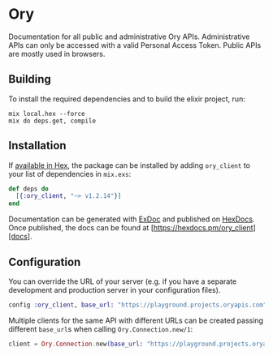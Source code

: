# Ory

Documentation for all public and administrative Ory APIs. Administrative APIs can only be accessed with a valid Personal Access Token. Public APIs are mostly used in browsers. 

## Building

To install the required dependencies and to build the elixir project, run:

```console
mix local.hex --force
mix do deps.get, compile
```

## Installation

If [available in Hex][], the package can be installed by adding `ory_client` to
your list of dependencies in `mix.exs`:

```elixir
def deps do
  [{:ory_client, "~> v1.2.14"}]
end
```

Documentation can be generated with [ExDoc][] and published on [HexDocs][]. Once published, the docs can be found at
[https://hexdocs.pm/ory_client][docs].

## Configuration

You can override the URL of your server (e.g. if you have a separate development and production server in your
configuration files).

```elixir
config :ory_client, base_url: "https://playground.projects.oryapis.com"
```

Multiple clients for the same API with different URLs can be created passing different `base_url`s when calling
`Ory.Connection.new/1`:

```elixir
client = Ory.Connection.new(base_url: "https://playground.projects.oryapis.com")
```

[exdoc]: https://github.com/elixir-lang/ex_doc
[hexdocs]: https://hexdocs.pm
[available in hex]: https://hex.pm/docs/publish
[docs]: https://hexdocs.pm/ory_client
